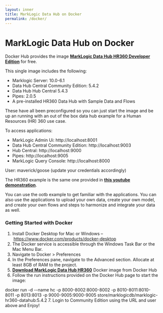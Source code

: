 ```yaml
---
layout: inner
title: MarkLogic Data Hub on Docker
permalink: /docker/
---
```

# MarkLogic Data Hub on Docker

Docker Hub provides the image **[MarkLogic Data Hub HR360 Developer Edition](https://hub.docker.com/_/marklogic-datahub-hr360)** for free. 

This single image includes the following:
* Marklogic Server: 10.0-6.1
* Data Hub Central Community Edition: 5.4.2
* Data Hub Hub Central 5.4.3
* Pipes: 2.0.5
* A pre-installed HR360 Data Hub with Sample Data and Flows

These have all been preconfigured so you can just start the image and be up an running with an out of the box data hub example for a Human Resources (HR) 360 use case.

To access applications:

* MarkLogic Admin Ui: http://localhost:8001
* Data Hub Central Community Edition: http://localhost:9003
* Hub Central: http://localhost:9000
* Pipes: http://localhost:9005
* MarkLogic Query Console: http://localhost:8000

User: maverick/goose (update your credentials accordingly)

The HR360 example is the same one provided in **[this youtube demonstration](https://www.youtube.com/watch?v=uwOryM5fO6A&t=4s)**. 

You can use the ootb example to get familiar with the applications. You can also use the applications to upload your own data, create your own model, and create your own flows and steps to harmonize and integrate your data as well.

### Getting Started with Docker

1. Install Docker Desktop for Mac or Windows – https://www.docker.com/products/docker-desktop
2. The Docker service is accessible through the Windows Task Bar or the Mac Menu Bar.
3. Navigate to Docker > Preferences
4. In the Preferences pane, navigate to the Advanced section. Allocate at least 8GB of RAM to the project.
5. **[Download MarkLogic Data Hub HR360](https://hub.docker.com/_/marklogic-datahub-hr360)** Docker image from Docker Hub
6. Follow the run instructions provided on the Docker Hub page to start the image: 

docker run -d  --name hc -p 8000-8002:8000-8002 -p 8010-8011:8010-8011 -p 8013:8013 -p 9000-9005:9000-9005 store/marklogicdb/marklogic-hr360-datahub:5.4.2
7. Login to Community Edition using the URL and user above and Enjoy!

